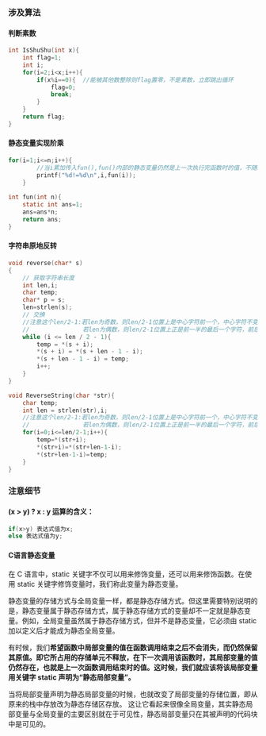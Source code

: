 ### 涉及算法

#### 判断素数

```c
int IsShuShu(int x){
	int flag=1;
	int i;
	for(i=2;i<x;i++){
		if(x%i==0){  //能被其他数整除则flag置零，不是素数，立即跳出循环
			flag=0;
			break;
		}
	}
	return flag;
}
```

#### 静态变量实现阶乘

```c
for(i=1;i<=n;i++){
    	//当i累加传入fun(),fun()内部的静态变量仍然是上一次执行完函数时的值，不随新的函数调用而变化
		printf("%d!=%d\n",i,fun(i));
	}
	
int fun(int n){
	static int ans=1;
	ans=ans*n;
	return ans;
}
```

#### 字符串原地反转

```c
void reverse(char* s)
{
    // 获取字符串长度
    int len,i;
    char temp;
    char* p = s;
    len=strlen(s);
    // 交换
    //注意这个len/2-1:若len为奇数，则len/2-1位置上是中心字符前一个，中心字符不变化，合理
    //				 若len为偶数，则len/2-1位置上正是前一半的最后一个字符，前后互相交换，合理
    while (i <= len / 2 - 1){
        temp = *(s + i);
        *(s + i) = *(s + len - 1 - i);
        *(s + len - 1 - i) = temp;
        i++;
    }
}
```

```c
void ReverseString(char *str){
	char temp;
	int len = strlen(str),i;
    //注意这个len/2-1:若len为奇数，则len/2-1位置上是中心字符前一个，中心字符不变化，合理
    //				 若len为偶数，则len/2-1位置上正是前一半的最后一个字符，前后互相交换，合理
	for(i=0;i<=len/2-1;i++){
		temp=*(str+i);
		*(str+i)=*(str+len-1-i);
		*(str+len-1-i)=temp;
	} 
}
```



### 注意细节

#### (x > y) ? x : y  运算的含义：

```c
if(x>y) 表达式值为x;
else 表达式值为y; 
```

#### C语言静态变量

在 C 语言中，static 关键字不仅可以用来修饰变量，还可以用来修饰函数。在使用 static 关键字修饰变量时，我们称此变量为静态变量。

静态变量的存储方式与全局变量一样，都是静态存储方式。但这里需要特别说明的是，静态变量属于静态存储方式，属于静态存储方式的变量却不一定就是静态变量。例如，全局变量虽然属于静态存储方式，但并不是静态变量，它必须由 static 加以定义后才能成为静态全局变量。 	

有时候，我们**希望函数中局部变量的值在函数调用结束之后不会消失，而仍然保留其原值。即它所占用的存储单元不释放，在下一次调用该函数时，其局部变量的值仍然存在，也就是上一次函数调用结束时的值。这时候，我们就应该将该局部变量用关键字 static 声明为“静态局部变量”。**

当将局部变量声明为静态局部变量的时候，也就改变了局部变量的存储位置，即从原来的栈中存放改为静态存储区存放。
这让它看起来很像全局变量，其实静态局部变量与全局变量的主要区别就在于可见性，静态局部变量只在其被声明的代码块中是可见的。